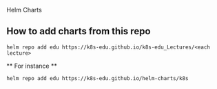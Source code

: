 Helm Charts

## How to add charts from this repo 
```
helm repo add edu https://k8s-edu.github.io/k8s-edu_Lectures/<each lecture>

```

** For instance **
```
helm repo add edu https://k8s-edu.github.io/helm-charts/k8s 

```

